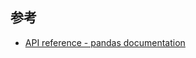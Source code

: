 ## 参考

-   [API reference - pandas documentation](https://pandas.pydata.org/pandas-docs/stable/reference/index.html)
